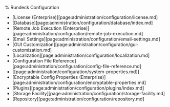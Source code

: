 % Rundeck Configuration

* [License (Enterprise)][page:administration/configuration/license.md]
* [Database][page:administration/configuration/database/index.md]
* [Remote Job Execution (Enterprise)][page:administration/configuration/remote-job-execution.md]
* [Email Settings][page:administration/configuration/email-settings.md]
* [GUI Customization][page:administration/configuration/gui-customization.md]
* [Localization][page:administration/configuration/localization.md]
* [Configuration File Reference][page:administration/configuration/config-file-reference.md]
* [[page:administration/configuration/system-properties.md]]
* [Encryptable Config Properties (Enterprise)][page:administration/configuration/encryptable-properties.md]
* [Plugins][page:administration/configuration/plugins/index.md]
* [Storage Facility][page:administration/configuration/storage-facility.md]
* [Repository][page:administration/configuration/repository.md]
